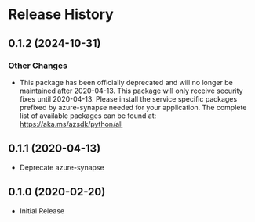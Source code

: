 # Release History

## 0.1.2 (2024-10-31)

### Other Changes

- This package has been officially deprecated and will no longer be maintained after 2020-04-13. This package will only receive security fixes until 2020-04-13. Please install the service specific packages prefixed by azure-synapse needed for your application. The complete list of available packages can be found at: https://aka.ms/azsdk/python/all

## 0.1.1 (2020-04-13)

* Deprecate azure-synapse

## 0.1.0 (2020-02-20)

* Initial Release
